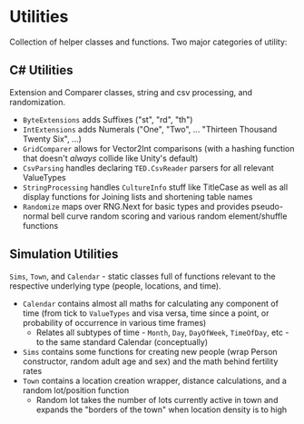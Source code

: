 # Utilities

Collection of helper classes and functions. Two major categories of utility:

## C\# Utilities

Extension and Comparer classes, string and csv processing, and randomization.

* `ByteExtensions` adds Suffixes ("st", "rd", "th")
* `IntExtensions` adds Numerals ("One", "Two", ... "Thirteen Thousand Twenty Six", ...)
* `GridComparer` allows for Vector2Int comparisons (with a hashing function that doesn't _always_ collide like Unity's default)
* `CsvParsing` handles declaring `TED.CsvReader` parsers for all relevant ValueTypes
* `StringProcessing` handles `CultureInfo` stuff like TitleCase as well as all display functions for Joining lists and shortening table names
* `Randomize` maps over RNG.Next for basic types and provides pseudo-normal bell curve random scoring and various random element/shuffle functions
 
## Simulation Utilities

`Sims`, `Town`, and `Calendar` - static classes full of functions relevant to the respective underlying type (people, locations, and time).

* `Calendar` contains almost all maths for calculating any component of time (from tick to `ValueTypes` and visa versa, time since a point, or probability of occurrence in various time frames)
  * Relates all subtypes of time - `Month`, `Day`, `DayOfWeek`, `TimeOfDay`, etc - to the same standard Calendar (conceptually)
* `Sims` contains some functions for creating new people (wrap Person constructor, random adult age and sex) and the math behind fertility rates
* `Town` contains a location creation wrapper, distance calculations, and a random lot/position function
  * Random lot takes the number of lots currently active in town and expands the "borders of the town" when location density is to high
